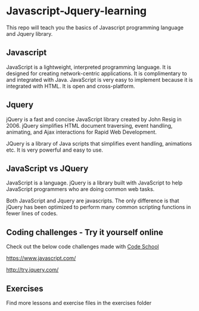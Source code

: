 # Javascript-Jquery-learning

This repo will teach you the basics of Javascript programming language and Jquery library.

Javascript
------------------

JavaScript is a lightweight, interpreted programming language. It is designed for creating network-centric applications. It is complimentary to and integrated with Java. JavaScript is very easy to implement because it is integrated with HTML. It is open and cross-platform.

Jquery
------------------

jQuery is a fast and concise JavaScript library created by John Resig in 2006. jQuery simplifies HTML document traversing, event handling, animating, and Ajax interactions for Rapid Web Development.

JQuery is a library of Java scripts that simplifies event handling, animations etc. It is very powerful and easy to use.

JavaScript vs JQuery
------------------

JavaScript is a language. jQuery is a library built with JavaScript to help JavaScript programmers who are doing common web tasks.

Both JavaScript and Jquery are javascripts. The only difference is that jQuery has been optimized to perform many common scripting functions in fewer lines of codes.

Coding challenges - Try it yourself online
------------------

Check out the below code challenges made with [Code School](https://www.codeschool.com/)

https://www.javascript.com/

http://try.jquery.com/

Exercises
------------------
Find more lessons and exercise files in the exercises folder

